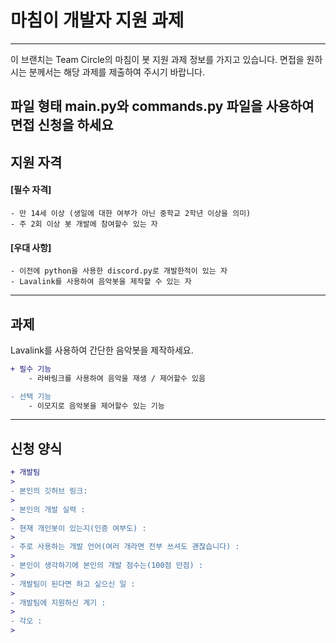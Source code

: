 # 마침이 개발자 지원 과제
---
이 브랜치는 Team Circle의 마침이 봇 지원 과제 정보를 가지고 있습니다.
면접을 원하시는 분께서는 해당 과제를 제출하여 주시기 바랍니다.

파일 형태
main.py와 commands.py 파일을 사용하여 면접 신청을 하세요
---

## 지원 자격
#### [필수 자격]
    - 만 14세 이상 (생일에 대한 여부가 아닌 중학교 2학년 이상을 의미)
    - 주 2회 이상 봇 개발에 참여할수 있는 자
#### [우대 사항]
    - 이전에 python을 사용한 discord.py로 개발한적이 있는 자
    - Lavalink를 사용하여 음악봇을 제작할 수 있는 자
    
---

## 과제
Lavalink를 사용하여 간단한 음악봇을 제작하세요.
```diff
+ 필수 기능
    - 라바링크를 사용하여 음악을 재생 / 제어할수 있음

- 선택 기능
    - 이모지로 음악봇을 제어할수 있는 기능
```

---

## 신청 양식
```diff
+ 개발팀
> 
- 본인의 깃허브 링크:
> 
- 본인의 개발 실력 : 
> 
- 현재 개인봇이 있는지(인증 여부도) : 
> 
- 주로 사용하는 개발 언어(여러 개라면 전부 쓰셔도 괜찮습니다) : 
> 
- 본인이 생각하기에 본인의 개발 점수는(100점 만점) : 
> 
- 개발팀이 된다면 하고 싶으신 일 : 
> 
- 개발팀에 지원하신 계기 : 
> 
- 각오 : 
> 
```
